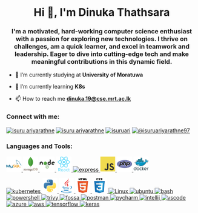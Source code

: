 <h1 align="center">Hi 👋, I'm Dinuka Thathsara</h1>
<h3 align="center">I'm a motivated, hard-working
computer science enthusiast with a
passion for exploring new
technologies. I thrive on challenges,
am a quick learner, and excel in
teamwork and leadership. Eager to
dive into cutting-edge tech and
make meaningful contributions in
this dynamic field.
</h3>

- 🔭 I’m currently studying at **University of Moratuwa**

- 🌱 I’m currently learning **K8s**

<!-- - 📝 I write articles on [https://medium.com/@dinukathathsara](https://medium.com/@dinukathathsara) -->

- 📫 How to reach me **dinuka.19@cse.mrt.ac.lk**

<h3 align="left">Connect with me:</h3>
<p align="left">
<a href="https://twitter.com/Isuruari97" target="blank"><img align="center" src="https://raw.githubusercontent.com/rahuldkjain/github-profile-readme-generator/master/src/images/icons/Social/twitter.svg" alt="isuru ariyarathne" height="30" width="40" /></a>
<a href="https://www.linkedin.com/in/isuru-ariyarathne-9237381a3/" target="blank"><img align="center" src="https://raw.githubusercontent.com/rahuldkjain/github-profile-readme-generator/master/src/images/icons/Social/linked-in-alt.svg" alt="isuru ariyarathne" height="30" width="40" /></a>
<a href="https://www.instagram.com/isuruariyarathne/" target="blank"><img align="center" src="https://raw.githubusercontent.com/rahuldkjain/github-profile-readme-generator/master/src/images/icons/Social/instagram.svg" alt="isuruari" height="30" width="40" /></a>
<a href="https://medium.com/@isuruariyarathne97" target="blank"><img align="center" src="https://raw.githubusercontent.com/rahuldkjain/github-profile-readme-generator/master/src/images/icons/Social/medium.svg" alt="@isuruariyarathne97" height="30" width="40" /></a>
</p>

<h3 align="left">Languages and Tools:</h3>
 <p align="left">
    <a href="https://www.mysql.com/" target="_blank">
        <img src="https://raw.githubusercontent.com/devicons/devicon/master/icons/mysql/mysql-original-wordmark.svg" alt="mysql" width="40" height="40"/>
    </a>
    <a href="https://www.mongodb.com/" target="_blank">
        <img src="https://raw.githubusercontent.com/devicons/devicon/master/icons/mongodb/mongodb-original-wordmark.svg" alt="mongodb" width="40" height="40"/>
    </a>
       <a href="https://nodejs.org" target="_blank">
       <img src="https://raw.githubusercontent.com/devicons/devicon/master/icons/nodejs/nodejs-original-wordmark.svg" alt="nodejs" width="40" height="40"/>
    </a>
    <a href="https://reactjs.org/" target="_blank">
        <img src="https://raw.githubusercontent.com/devicons/devicon/master/icons/react/react-original-wordmark.svg" alt="react" width="40" height="40"/>
    </a>
    <a href="https://expressjs.com/" target="_blank">
        <img src="https://www.vectorlogo.zone/logos/expressjs/expressjs-ar21.svg" alt="express" width="40" height="40"/>
    </a>
    <a href="https://developer.mozilla.org/en-US/docs/Web/JavaScript" target="_blank">
        <img src="https://raw.githubusercontent.com/devicons/devicon/master/icons/javascript/javascript-original.svg" alt="javascript" width="40" height="40"/>
    </a>
    <a href="https://www.php.net" target="_blank">
        <img src="https://raw.githubusercontent.com/devicons/devicon/master/icons/php/php-original.svg" alt="php" width="40" height="40"/>
    </a>
        <a href="https://www.docker.com/" target="_blank">
        <img src="https://raw.githubusercontent.com/devicons/devicon/master/icons/docker/docker-original-wordmark.svg" alt="docker" width="40" height="40"/>
    </a>
  <p align="left">
    <!-- Kubernetes -->
    <a href="https://kubernetes.io/" target="_blank">
      <img src="https://www.vectorlogo.zone/logos/kubernetes/kubernetes-icon.svg" alt="kubernetes" width="40" height="40"/>
    </a>
    <!-- Python -->
    <a href="https://www.python.org" target="_blank">
      <img src="https://raw.githubusercontent.com/devicons/devicon/master/icons/python/python-original.svg" alt="python" width="40" height="40"/>
    </a> 
    <!-- Java -->
    <a href="https://www.java.com" target="_blank">
      <img src="https://raw.githubusercontent.com/devicons/devicon/master/icons/java/java-original.svg" alt="java" width="40" height="40"/>
    </a>  
    <!-- HTML -->
    <a href="https://www.w3.org/html/" target="_blank">
      <img src="https://raw.githubusercontent.com/devicons/devicon/master/icons/html5/html5-original-wordmark.svg" alt="html" width="40" height="40"/>
    </a>  
    <!-- CSS -->
    <a href="https://www.w3.org/Style/CSS/" target="_blank">
      <img src="https://raw.githubusercontent.com/devicons/devicon/master/icons/css3/css3-original-wordmark.svg" alt="css" width="40" height="40"/>
    </a>
    <!-- Linux -->
    <a href="https://www.linux.org/" target="_blank">
      <img src="https://upload.wikimedia.org/wikipedia/commons/4/4b/Bash_Logo_Colored.svg" alt="Linux" width="40" height="40"/>
    </a>
    <!-- Ubuntu -->
    <a href="https://ubuntu.com/" target="_blank">
      <img src="https://upload.wikimedia.org/wikipedia/commons/a/ab/Logo-ubuntu_cof-orange-hex.svg" alt="ubuntu" width="40" height="40"/>
    </a> 
    <!-- Bash -->
    <a href="https://www.gnu.org/software/bash/" target="_blank">
      <img src="https://upload.wikimedia.org/wikipedia/commons/4/4b/Bash_Logo_Colored.svg" alt="bash" width="40" height="40"/>
    </a>
    <!-- PowerShell -->
    <a href="https://docs.microsoft.com/en-us/powershell/" target="_blank">
      <img src="https://upload.wikimedia.org/wikipedia/commons/c/c2/Powershell_5.0_icon.png" alt="powershell" width="40" height="40"/>
    </a>   
    <!-- Trivy -->
    <a href="https://trivy.org/" target="_blank">
      <img src="https://avatars.githubusercontent.com/u/38682308?s=200&v=4" alt="trivy" width="40" height="40"/>
    </a>
    <!-- FOSSA -->
    <a href="https://fossa.com/" target="_blank">
      <img src="https://www.fossa.com/hubfs/FOSSA%20-%20Brand%20Materials/FOSSA%20Icon.svg" alt="fossa" width="40" height="40"/>
    </a>
    <!-- Postman -->
    <a href="https://www.postman.com/" target="_blank">
      <img src="https://www.vectorlogo.zone/logos/getpostman/getpostman-icon.svg" alt="postman" width="40" height="40"/>
    </a>  
    <!-- PyCharm -->
    <a href="https://www.jetbrains.com/pycharm/" target="_blank">
      <img src="https://upload.wikimedia.org/wikipedia/commons/a/a1/PyCharm_Logo.svg" alt="pycharm" width="40" height="40"/>
    </a> 
    <!-- IntelliJ -->
    <a href="https://www.jetbrains.com/idea/" target="_blank">
      <img src="https://upload.wikimedia.org/wikipedia/commons/d/d5/IntelliJ_IDEA_Icon.svg" alt="intellij" width="40" height="40"/>
    </a> 
    <!-- VS Code -->
    <a href="https://code.visualstudio.com/" target="_blank">
      <img src="https://upload.wikimedia.org/wikipedia/commons/9/9a/Visual_Studio_Code_1.35_icon.svg" alt="vscode" width="40" height="40"/>
    </a> 
    <!-- Azure -->
    <a href="https://azure.microsoft.com/" target="_blank">
      <img src="https://upload.wikimedia.org/wikipedia/commons/a/a8/Microsoft_Azure_Logo.svg" alt="azure" width="40" height="40"/>
    </a>
    <!-- AWS -->
    <a href="https://aws.amazon.com/" target="_blank">
      <img src="https://upload.wikimedia.org/wikipedia/commons/9/93/Amazon_Web_Services_Logo.svg" alt="aws" width="40" height="40"/>
    </a>
    <!-- TensorFlow -->
    <a href="https://www.tensorflow.org/" target="_blank">
      <img src="https://www.vectorlogo.zone/logos/tensorflow/tensorflow-icon.svg" alt="tensorflow" width="40" height="40"/>
    </a>
    <!-- Keras -->
    <a href="https://keras.io/" target="_blank">
      <img src="https://upload.wikimedia.org/wikipedia/commons/a/ae/Keras_logo.svg" alt="keras" width="40" height="40"/>
    </a>
  </p>
